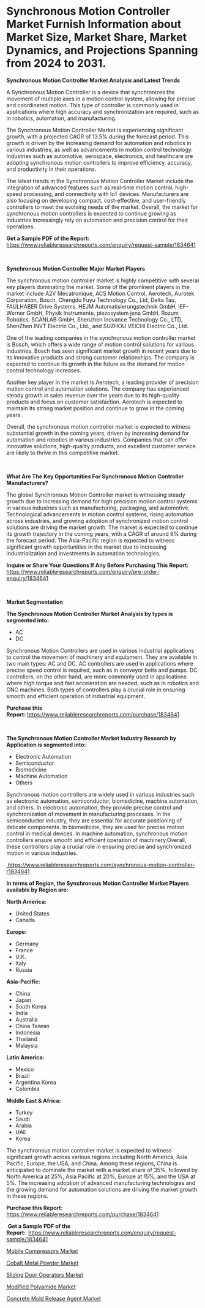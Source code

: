 <p><h1>Synchronous Motion Controller Market Furnish Information about Market Size, Market Share, Market Dynamics, and Projections Spanning from 2024 to 2031.</h1></p><p><strong>Synchronous Motion Controller Market Analysis and Latest Trends</strong></p>
<p><p>A Synchronous Motion Controller is a device that synchronizes the movement of multiple axes in a motion control system, allowing for precise and coordinated motion. This type of controller is commonly used in applications where high accuracy and synchronization are required, such as in robotics, automation, and manufacturing.</p><p>The Synchronous Motion Controller Market is experiencing significant growth, with a projected CAGR of 13.5% during the forecast period. This growth is driven by the increasing demand for automation and robotics in various industries, as well as advancements in motion control technology. Industries such as automotive, aerospace, electronics, and healthcare are adopting synchronous motion controllers to improve efficiency, accuracy, and productivity in their operations.</p><p>The latest trends in the Synchronous Motion Controller Market include the integration of advanced features such as real-time motion control, high-speed processing, and connectivity with IoT devices. Manufacturers are also focusing on developing compact, cost-effective, and user-friendly controllers to meet the evolving needs of the market. Overall, the market for synchronous motion controllers is expected to continue growing as industries increasingly rely on automation and precision control for their operations.</p></p>
<p><strong>Get a Sample PDF of the Report:&nbsp;</strong> <a href="https://www.reliableresearchreports.com/enquiry/request-sample/1834641">https://www.reliableresearchreports.com/enquiry/request-sample/1834641</a></p>
<p>&nbsp;</p>
<p><strong>Synchronous Motion Controller Major Market Players</strong></p>
<p><p>The synchronous motion controller market is highly competitive with several key players dominating the market. Some of the prominent players in the market include A2V Mécatronique, ACS Motion Control, Aerotech, Aurotek Corporation, Bosch, Chengdu Fuyu Technology Co., Ltd, Delta Tau, FAULHABER Drive Systems, HEJM Automatisierungstechnik GmbH, IEF-Werner GmbH, Physik Instrumente, piezosystem jena GmbH, Rozum Robotics, SCANLAB GmbH, Shenzhen Inovance Technology Co., LTD, ShenZhen INVT Electric Co., Ltd., and SUZHOU VEICHI Electric Co., Ltd.</p><p>One of the leading companies in the synchronous motion controller market is Bosch, which offers a wide range of motion control solutions for various industries. Bosch has seen significant market growth in recent years due to its innovative products and strong customer relationships. The company is expected to continue its growth in the future as the demand for motion control technology increases.</p><p>Another key player in the market is Aerotech, a leading provider of precision motion control and automation solutions. The company has experienced steady growth in sales revenue over the years due to its high-quality products and focus on customer satisfaction. Aerotech is expected to maintain its strong market position and continue to grow in the coming years.</p><p>Overall, the synchronous motion controller market is expected to witness substantial growth in the coming years, driven by increasing demand for automation and robotics in various industries. Companies that can offer innovative solutions, high-quality products, and excellent customer service are likely to thrive in this competitive market.</p></p>
<p>&nbsp;</p>
<p><strong>What Are The Key Opportunities For Synchronous Motion Controller Manufacturers?</strong></p>
<p><p>The global Synchronous Motion Controller market is witnessing steady growth due to increasing demand for high precision motion control systems in various industries such as manufacturing, packaging, and automotive. Technological advancements in motion control systems, rising automation across industries, and growing adoption of synchronized motion control solutions are driving the market growth. The market is expected to continue its growth trajectory in the coming years, with a CAGR of around 6% during the forecast period. The Asia-Pacific region is expected to witness significant growth opportunities in the market due to increasing industrialization and investments in automation technologies.</p></p>
<p><strong>Inquire or Share Your Questions If Any Before Purchasing This Report:</strong> <a href="https://www.reliableresearchreports.com/enquiry/pre-order-enquiry/1834641">https://www.reliableresearchreports.com/enquiry/pre-order-enquiry/1834641</a></p>
<p>&nbsp;</p>
<p><strong>Market Segmentation</strong></p>
<p><strong>The Synchronous Motion Controller Market Analysis by types is segmented into:</strong></p>
<p><ul><li>AC</li><li>DC</li></ul></p>
<p><p>Synchronous Motion Controllers are used in various industrial applications to control the movement of machinery and equipment. They are available in two main types: AC and DC. AC controllers are used in applications where precise speed control is required, such as in conveyor belts and pumps. DC controllers, on the other hand, are more commonly used in applications where high torque and fast acceleration are needed, such as in robotics and CNC machines. Both types of controllers play a crucial role in ensuring smooth and efficient operation of industrial equipment.</p></p>
<p><strong>Purchase this Report:&nbsp;</strong><a href="https://www.reliableresearchreports.com/purchase/1834641">https://www.reliableresearchreports.com/purchase/1834641</a></p>
<p>&nbsp;</p>
<p><strong>The Synchronous Motion Controller Market Industry Research by Application is segmented into:</strong></p>
<p><ul><li>Electronic Automation</li><li>Semiconductor</li><li>Biomedicine</li><li>Machine Automation</li><li>Others</li></ul></p>
<p><p>Synchronous motion controllers are widely used in various industries such as electronic automation, semiconductor, biomedicine, machine automation, and others. In electronic automation, they provide precise control and synchronization of movement in manufacturing processes. In the semiconductor industry, they are essential for accurate positioning of delicate components. In biomedicine, they are used for precise motion control in medical devices. In machine automation, synchronous motion controllers ensure smooth and efficient operation of machinery.Overall, these controllers play a crucial role in ensuring precise and synchronized motion in various industries.</p></p>
<p><a href="https://www.reliableresearchreports.com/synchronous-motion-controller-r1834641">&nbsp;https://www.reliableresearchreports.com/synchronous-motion-controller-r1834641</a></p>
<p><strong>In terms of Region, the Synchronous Motion Controller Market Players available by Region are:</strong></p>
<p>
    <p> <strong> North America: </strong>
        <ul>
            <li>United States</li>
            <li>Canada</li>
        </ul>
        </p> 
    <p> <strong> Europe: </strong>
        <ul>
            <li>Germany</li>
            <li>France</li>
            <li>U.K.</li>
            <li>Italy</li>
            <li>Russia</li>
        </ul>
        </p> 
    <p> <strong> Asia-Pacific: </strong>
        <ul>
            <li>China</li>
            <li>Japan</li>
            <li>South Korea</li>
            <li>India</li>
            <li>Australia</li>
            <li>China Taiwan</li>
            <li>Indonesia</li>
            <li>Thailand</li>
            <li>Malaysia</li>
        </ul>
        </p> 
    <p> <strong> Latin America: </strong>
        <ul>
            <li>Mexico</li>
            <li>Brazil</li>
            <li>Argentina Korea</li>
            <li>Colombia</li>
        </ul>
        </p> 
    <p> <strong> Middle East & Africa: </strong>
        <ul>
            <li>Turkey</li>
            <li>Saudi</li>
            <li>Arabia</li>
            <li>UAE</li>
            <li>Korea</li>
        </ul>
    </p>
    </p>
<p><p>The synchronous motion controller market is expected to witness significant growth across various regions including North America, Asia Pacific, Europe, the USA, and China. Among these regions, China is anticipated to dominate the market with a market share of 35%, followed by North America at 25%, Asia Pacific at 20%, Europe at 15%, and the USA at 5%. The increasing adoption of advanced manufacturing technologies and the growing demand for automation solutions are driving the market growth in these regions.</p></p>
<p><strong>Purchase this Report: </strong><a href="https://www.reliableresearchreports.com/purchase/1834641">https://www.reliableresearchreports.com/purchase/1834641</a></p>
<p>&nbsp;<strong>Get a Sample PDF of the Report:&nbsp;&nbsp;</strong><a href="https://www.reliableresearchreports.com/enquiry/request-sample/1834641">https://www.reliableresearchreports.com/enquiry/request-sample/1834641</a></p>
<p><strong></strong></p>
<p><p><a href="https://view.publitas.com/reportprime-1/mobile-compressors-market-exploring-market-share-market-trends-and-future-growth/">Mobile Compressors Market</a></p><p><a href="https://rainy-horn-d69.notion.site/Cobalt-Metal-Powder-Market-Size-Reveals-the-Best-Marketing-Channels-In-Global-Industry-e9affcc950ed4fca8842b837e071d72d">Cobalt Metal Powder Market</a></p><p><a href="https://view.publitas.com/reportprime-1/analyzing-sliding-door-operators-market-global-industry-perspective-and-forecast-2024-to-2031/">Sliding Door Operators Market</a></p><p><a href="https://woozy-pyroraptor-a1f.notion.site/Modified-Polyamide-Market-The-Key-To-Successful-Business-Strategy-Forecast-Till-2031-8c9b3a4c8bce43619e27bcd03f01d30e">Modified Polyamide Market</a></p><p><a href="https://rainy-horn-d69.notion.site/Concrete-Mold-Release-Agent-Market-Trends-and-Market-Analysis-forecasted-for-period-2024-2031-39793eb76e924b119549380733d71902">Concrete Mold Release Agent Market</a></p></p>